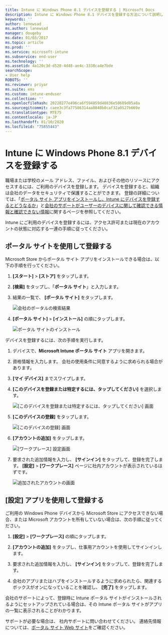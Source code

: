 ```yaml
---
title: Intune に Windows Phone 8.1 デバイスを登録する | Microsoft Docs
description: Intune に Windows Phone 8.1 デバイスを登録する方法について説明します
keywords: ''
author: lenewsad
ms.author: lanewsad
manager: dougeby
ms.date: 01/03/2017
ms.topic: article
ms.prod: ''
ms.service: microsoft-intune
ms.subservice: end-user
ms.technology: ''
ms.assetid: 4a120c3d-d520-4d48-ae4c-3338ca4e7bde
searchScope:
- User help
ROBOTS: ''
ms.reviewer: priyar
ms.suite: ems
ms.custom: intune-enduser
ms.collection: ''
ms.openlocfilehash: 20228277e496ca6f594859d40836e50609d05a8a
ms.sourcegitcommit: caee3c3fa77586314aa8040b0caf32a0527b669e
ms.translationtype: MTE75
ms.contentlocale: ja-JP
ms.lasthandoff: 01/10/2020
ms.locfileid: "75855443"
---
```

# <a name="enroll-your-windows-phone-81-device-in-intune"></a>Intune に Windows Phone 8.1 デバイスを登録する  

職場または学校のメール アドレス、ファイル、およびその他のリソースにアクセスするには、ご利用のデバイスを登録します。 デバイスを登録すると、組織は会社のデータをセキュリティで保護することができます。 登録の詳細については、「[ポータル サイト アプリをインストールし、Intune にデバイスを登録するとどうなるか](what-happens-if-you-install-the-company-portal-app-and-enroll-your-device-in-intune-windows.md)」と[会社のサポートがユーザーのデバイスに関して確認できる情報と確認できない情報](what-info-can-your-company-see-when-you-enroll-your-device-in-intune.md)に関するページを参照してください。  

Intune にご利用のデバイスを登録するには、アクセス許可または現在のアカウントの状態に対応する一連の手順に従ってください。

## <a name="enroll-through-company-portal"></a>ポータル サイトを使用して登録する  
Microsoft Store からポータル サイト アプリをインストールできる場合は、以下の手順を行ってください。 

1. **[スタート]**  >  **[ストア]** をタップします。  

2. **[検索]** をタップし、「**ポータル サイト**」と入力します。  

3. 結果の一覧で、 **[ポータル サイト]** をタップします。  


    ![会社のポータルの検索結果](./media/WP81-1-CP-search-store-v2.png)  

4. **[ポータル サイト]** &gt; **[インストール]** の順にタップします。  


    ![ポータル サイトのインストール](./media/WP81-2-CP-install-v2.png)  

デバイスを登録するには、次の手順を実行します。  

1. デバイスで、**Microsoft Intune ポータル サイト** アプリを開きます。  


2. 資格情報を入力します。 会社の使用条件に同意するように求められる場合があります。  

3. **[マイ デバイス]** までスワイプします。  

4. **[このデバイスを登録または特定するには、タップしてください]** を選択します。  


    ![[このデバイスを登録または特定するには、タップしてください] 画面](./media/WP81-enroll-1-swipe-my-devices.png)  

5. **[このデバイスの登録]** をタップします。  


    ![[このデバイスの登録] 画面](./media/WP81-enroll-2-enroll-this-device.png)  

6. **[アカウントの追加]** をタップします。  


    ![[ワークプレース] 設定画面](./media/WP81-enroll-3-workplace-add-acct.png)  

7. 要求された追加情報を入力し、 **[サインイン]** をタップして、登録を完了します。 **[設定]**  &gt; **[ワークプレース]** ページに社内アカウントが表示されているはずです。  


    ![追加されたアカウントの画面](./media/WP81-enroll-4-account-added.png)  

## <a name="enroll-through-settings-app"></a>[設定] アプリを使用して登録する  
ご利用の Windows Phone デバイスから Microsoft Store にアクセスできない場合、または Microsoft アカウントを所有していない場合は、次の手順に従ってください。

1. **[設定]** &gt; **[ワークプレース]** の順にタップします。  

2. **[アカウントの追加]** をタップし、仕事用アカウントを使用してサインインします。  

3. 要求された追加情報を入力し、 **[サインイン]** をタップして、登録を完了します。  

4. 会社のアプリまたはハブをインストールするように求められたら、関連するボックスがオンになっていることを確認し、 **[完了]** をタップします。  

会社のサポートによって、登録時に Intune ポータル サイトがインストールされるようにセットアップされている場合は、その Intune ポータル サイトがアプリの一覧に表示されることがわかります。  

サポートが必要な場合は、 社内サポートに問い合わせてください。 連絡先情報については、[ポータル サイト Web サイト](https://go.microsoft.com/fwlink/?linkid=2010980)をご確認ください。
